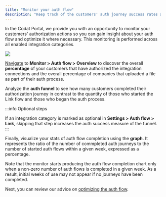 ```yaml
---
title: "Monitor your auth flow"
description: "Keep track of the customers' auth journey success rates across all integration categories"
---
```


In the Codat Portal, we provide you with an opportunity to monitor your customers' authorization actions so you can gain insight about your auth flow and optimize it where necessary. This monitoring is performed across all enabled integration categories.

![](/img/link/0002-auth-flow-monitor.png)

[Navigate](https://app.codat.io/monitor/auth-flow-overview) to **Monitor > Auth flow > Overview** to discover the overall **percentage** of your customers that have authorized the integration connections and the overall percentage of companies that uploaded a file as part of their auth process. 

Analyze the **auth funnel** to see how many customers completed their authorization journey in contrast to the quantity of those who started the Link flow and those who began the auth process. 

:::info Optional steps

If an integration category is marked as optional in **Settings > Auth flow > Link**, skipping that step increases the auth success measure of the funnel.
:::

Finally, visualize your stats of auth flow completion using the **graph**. It represents the ratio of the number of commpleted auth journeys to the number of started auth flows within a given week, expressed as a percentage. 

Note that the monitor starts producing the auth flow completion chart only when a non-zero number of auth flows is completed in a given week. As a result, initial weeks of use may not appear if no journeys have been completed. 

Next, you can review our advice on [optimizing the auth flow](/auth-flow/optimize/optimize-the-connection-journey). 